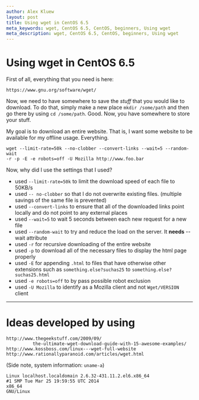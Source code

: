 ```yaml
---
author: Alex Kluew
layout: post
title: Using wget in CentOS 6.5
meta_keywords: wget, CentOS 6.5, CentOS, beginners, Using wget
meta_description: wget, CentOS 6.5, CentOS, beginners, Using wget
---
```

# Using wget in CentOS 6.5 #


First of all, everything that you need is here:

```
https://www.gnu.org/software/wget/
```

Now, we need to have somewhere to save the *stuff* that you would like to download. To do that, simply make a new place `mkdir /some/path` and then go there by using `cd /some/path`. Good. Now, you have somewhere to store your stuff.

My goal is to download an entire website. That is, I want some website to be available for my offline usage. Everything.

```
wget --limit-rate=50k --no-clobber --convert-links --wait=5 --random-wait
-r -p -E -e robots=off -U Mozilla http://www.foo.bar
```

Now, why did I use the settings that I used?

* used `--limit-rate=50k` to limit the download speed of each file to 50KB/s
* used `-- no-clobber` so that I do not overwrite existing files. (multiple savings of the same file is prevented)
* used `--convert-links` to ensure that all of the downloaded links point locally and do not point to any external places
* used `--wait=5` to wait 5 seconds between each new request for a new file
* used `--random-wait` to try and reduce the load on the server. It **needs** --wait attribute
* used `-r` for recursive downloading of the entire website
* used `-p` to download all of the necessary files to display the html page properly
* used `-E` for appending `.html` to files that have otherwise other extensions such as `something.else?suchas25` to `something.else?suchas25.html`
* used `-e robots=off` to by pass possible robot exclusion
* used `-U Mozilla` to identify as a Mozilla client and not `Wget/VERSION` client

---
# Ideas developed by using #


```
http://www.thegeekstuff.com/2009/09/
          the-ultimate-wget-download-guide-with-15-awesome-examples/
http://www.kossboss.com/linux---wget-full-website
http://www.rationallyparanoid.com/articles/wget.html
```

(Side note, system information: `uname-a`)

```
Linux localhost.localdomain 2.6.32-431.11.2.el6.x86_64
#1 SMP Tue Mar 25 19:59:55 UTC 2014
x86_64
GNU/Linux
```
